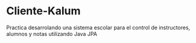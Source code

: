 # Cliente-Kalum
Practica desarrolando una sistema escolar para el control de instructores, alumnos y notas utilizando Java JPA
